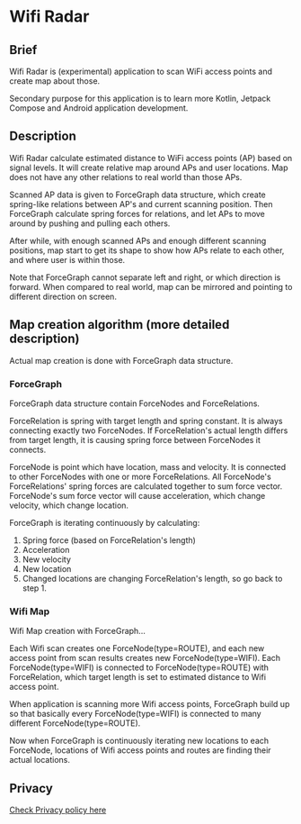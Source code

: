 # Wifi Radar

## Brief

Wifi Radar is (experimental) application to scan WiFi access points and create map about those.

Secondary purpose for this application is to learn more Kotlin, Jetpack Compose and Android application development.

## Description

Wifi Radar calculate estimated distance to WiFi access points (AP) based on signal levels.
It will create relative map around APs and user locations. Map does not have any 
other relations to real world than those APs.

Scanned AP data is given to ForceGraph data structure, which create spring-like relations between AP's
and current scanning position. Then ForceGraph calculate spring forces for relations, and let APs to move around by pushing and pulling
each others.

After while, with enough scanned APs and enough different scanning positions, map start to get its shape
to show how APs relate to each other, and where user is within those.

Note that ForceGraph cannot separate left and right, or which direction is forward.
When compared to real world, map can be mirrored and pointing to different direction on screen.

## Map creation algorithm (more detailed description)

Actual map creation is done with ForceGraph data structure.

### ForceGraph

ForceGraph data structure contain ForceNodes and ForceRelations.

ForceRelation is spring with target length and spring constant. It is always connecting exactly two ForceNodes.
If ForceRelation's actual length differs from target length, it is causing spring force between ForceNodes it connects.

ForceNode is point which have location, mass and velocity. It is connected to other ForceNodes with one or more ForceRelations.
All ForceNode's ForceRelations' spring forces are calculated together to sum force vector.
ForceNode's sum force vector will cause acceleration, which change velocity, which change location.

ForceGraph is iterating continuously by calculating:
1. Spring force (based on ForceRelation's length)
2. Acceleration
3. New velocity
4. New location
5. Changed locations are changing ForceRelation's length, so go back to step 1.

### Wifi Map

Wifi Map creation with ForceGraph...

Each Wifi scan creates one ForceNode(type=ROUTE), and each new access point from scan results creates new ForceNode(type=WIFI).
Each ForceNode(type=WIFI) is connected to ForceNode(type=ROUTE) with ForceRelation, which target length is set to estimated distance to Wifi access point.

When application is scanning more Wifi access points, ForceGraph build up so that basically every ForceNode(type=WIFI) is connected to many different ForceNode(type=ROUTE).

Now when ForceGraph is continuously iterating new locations to each ForceNode, locations of Wifi access points and routes are finding their actual locations.

## Privacy

[Check Privacy policy here](PRIVACY.md)
